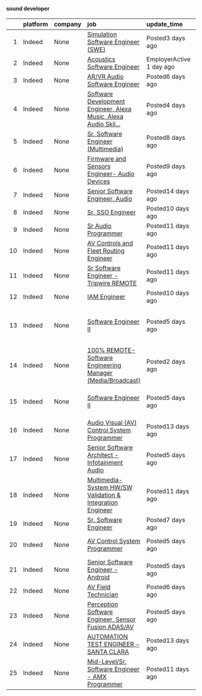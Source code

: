 

#### sound developer <a name="sounddeveloper" />
|    | platform   | company   | job                                                                                                                                                                                                                                                                                                                                                                                                                                                                                                                                                                                                                                                                                                                                                                                                                                                                                                                                                                                                                                                                                                                                                                   | update_time              | location                                                 |
|---:|:-----------|:----------|:----------------------------------------------------------------------------------------------------------------------------------------------------------------------------------------------------------------------------------------------------------------------------------------------------------------------------------------------------------------------------------------------------------------------------------------------------------------------------------------------------------------------------------------------------------------------------------------------------------------------------------------------------------------------------------------------------------------------------------------------------------------------------------------------------------------------------------------------------------------------------------------------------------------------------------------------------------------------------------------------------------------------------------------------------------------------------------------------------------------------------------------------------------------------|:-------------------------|:---------------------------------------------------------|
|  1 | Indeed     | None      | [Simulation Software Engineer (SWE)](https://www.indeed.com/pagead/clk?mo=r&ad=-6NYlbfkN0APToHrk7ILONyRglvlT3LJMO76dZGJsKlG8WQjsY8Cqz0feoEmF8zCPklKjqsVHT3KTpj27bAVPp1O_hVKLULgfmMhDk7I_3uzMn82TyVfmWavGKcGtO8vtbDXWk6zNSTSW5bB-TlzNRxfZwuzSrhqAhiH00jupP94nU57FdkV2r4lvu8YjJRP0am4SE81dWWnZ2P0VWm4QnwbrTt1Ss_014-E-9317Z1QpObTOJ-COm0XF_oHAfujGBbeYJdddTBCdVwwTKtWzMPvSXeJyrS4IZoVz0GnAvUEkKa4Zj09GOziKjpjxQaYJqkxicOwNVGHoN_SiF3NOoeRT2-_RJoACbmpw4dsS9h0P0DbPn633a0cwOcFMMwRz5kwDy1JHTGP4ZhChm1OB3wo0PvDwQ44bUhISyx9OoI9TVu9Nk0SnW58Xmr2lP-FPjV5aybZm26W5Y9CH7FnfAIAQxxVIuTQJ-ZRHWuW5laTGodCFgFJDzFqX58TUVLg&p=0&fvj=1&vjs=3)                                                                                                                                                                                                                                                                                                                                                                                                                                                                                                                                      | Posted3 days ago         | Chantilly, VA 20151+2 locations                          |
|  2 | Indeed     | None      | [Acoustics Software Engineer](https://www.indeed.com/company/Alta-Dynamics/jobs/Acoustic-Software-Engineer-5dad272c7648c339?fccid=e450bc97566c355f&vjs=3)                                                                                                                                                                                                                                                                                                                                                                                                                                                                                                                                                                                                                                                                                                                                                                                                                                                                                                                                                                                                             | EmployerActive 1 day ago | Remote                                                   |
|  3 | Indeed     | None      | [AR/VR Audio Software Engineer](https://www.indeed.com/rc/clk?jk=fc1957d74276f33f&fccid=c1099851e9794854&vjs=3)                                                                                                                                                                                                                                                                                                                                                                                                                                                                                                                                                                                                                                                                                                                                                                                                                                                                                                                                                                                                                                                       | Posted6 days ago         | Cupertino, CA                                            |
|  4 | Indeed     | None      | [Software Development Engineer, Alexa Music, Alexa Audio Skil...](https://www.indeed.com/rc/clk?jk=6c1083bf1d256f37&fccid=fe2d21eef233e94a&vjs=3)                                                                                                                                                                                                                                                                                                                                                                                                                                                                                                                                                                                                                                                                                                                                                                                                                                                                                                                                                                                                                     | Posted4 days ago         | Sunnyvale, CA+3 locations                                |
|  5 | Indeed     | None      | [Sr. Software Engineer (Multimedia)](https://www.indeed.com/rc/clk?jk=10fe5cdcf7207ea4&fccid=fe2d21eef233e94a&vjs=3)                                                                                                                                                                                                                                                                                                                                                                                                                                                                                                                                                                                                                                                                                                                                                                                                                                                                                                                                                                                                                                                  | Posted8 days ago         | Austin, TX                                               |
|  6 | Indeed     | None      | [Firmware and Sensors Engineer- Audio Devices](https://www.indeed.com/pagead/clk?mo=r&ad=-6NYlbfkN0BvKrLyj5gPmtZO9T8euul8TCxuuKNOtzRJOomxnwSEodTz2Bc-sPZl5OJ9R4TJsNeb4gtDtG-AIEQzerjgukLELUV4kPYzOexsRuzmDX_JslSrr3jnY8H5GAO73i9t9X4L9uq1-0ftmSwM-nd2p7T9fDA_wrHIoWYzQO399CX6WiOj2oQgZ3QP6Hokxm5D1v_bWyUOHTSssHM-D6EoZpy4MPXpyyRx6QmOzMlcs8YQ-mVxq9j-I6rcdi0y-O3AvcHYNuM7gJdQYJj-5qnjqdcoK_vnhCb7wbGbcwCtwbDPL_2JzM8Ps5R548Zsbjke41YDblC3ts-tcSOAeqKNbmYUsehw9akOtwFGV_raoPsbyGPzmAQ435grg3hZWnKIY8TyvBvoiu1_efGilasXAWNGEXovJVqiPPijnB0BWPC4lzc3Y1MvXyx858TuwjWj9gyCWTGecjn0iCjAlTvxPAUby9SeVn3MJMRRGmSkudwGRLlAQ3CjPX8_nUD01JU26Z-XWYD4qgA6-M9YZZ3EpxqKIgkK5eNf1zFX8gJBRaMhjFRVJ2y6nULdF28MnPERRhm-9sOxGluGim95TRGgXVpNdDg-Xj2blZIxBM7mGQk0kc7Ltar2dhcjxjqJQLEBiy1pD55Tf2oB3D1rMx8qHBT04bkdPtmSstYjLVr02iOTD5VParPRuxFvWN5wGWMlZZyhb8clP869oiRcbRn9DDDyYcBlAAgRalb4LfTfrpB3Q57HbcF1tUiIMYIMGpVHjbkJXVagbXimgpNhhzuqr8Jc8n7maZnVdQsnvgTi1qnu_djnq39eZth5oiFPGbtcqEXJGXg_mt7rfCh2m3x12jHnZERla-08zas5bMkCGAGsi_MOOxowUfhaV9fBs_Rh4yKvz5Vcfqs-ZhZqn9EyBsoHWtVZmSVWvQRgPCSHl6t9vvDFzAcZHwAtL_aim1Y1p69yo7qhQdY8ng==&p=5&fvj=0&vjs=3)                                    | Posted9 days ago         | Culver City, CA                                          |
|  7 | Indeed     | None      | [Senior Software Engineer, Audio](https://www.indeed.com/rc/clk?jk=0f30a4be6a527f71&fccid=bfbb82736d082815&vjs=3)                                                                                                                                                                                                                                                                                                                                                                                                                                                                                                                                                                                                                                                                                                                                                                                                                                                                                                                                                                                                                                                     | Posted14 days ago        | Bellevue, WA                                             |
|  8 | Indeed     | None      | [Sr. SSO Engineer](https://www.indeed.com/rc/clk?jk=f46ea4238f3726fc&fccid=cc6e623ce335957a&vjs=3)                                                                                                                                                                                                                                                                                                                                                                                                                                                                                                                                                                                                                                                                                                                                                                                                                                                                                                                                                                                                                                                                    | Posted10 days ago        | +1 locationRemote                                        |
|  9 | Indeed     | None      | [Sr Audio Programmer](https://www.indeed.com/rc/clk?jk=087f9d7a5ae631e8&fccid=ad3f1759d3ff042b&vjs=3)                                                                                                                                                                                                                                                                                                                                                                                                                                                                                                                                                                                                                                                                                                                                                                                                                                                                                                                                                                                                                                                                 | Posted11 days ago        | Playa Vista, CA                                          |
| 10 | Indeed     | None      | [AV Controls and Fleet Routing Engineer](https://www.indeed.com/rc/clk?jk=8518a039a703e64f&fccid=761c44c17d636bfe&vjs=3)                                                                                                                                                                                                                                                                                                                                                                                                                                                                                                                                                                                                                                                                                                                                                                                                                                                                                                                                                                                                                                              | Posted11 days ago        | Palo, MI                                                 |
| 11 | Indeed     | None      | [Sr Software Engineer - Tripwire REMOTE](https://www.indeed.com/rc/clk?jk=9575d0bacdcc0207&fccid=3693823a41cc8f49&vjs=3)                                                                                                                                                                                                                                                                                                                                                                                                                                                                                                                                                                                                                                                                                                                                                                                                                                                                                                                                                                                                                                              | Posted11 days ago        | Remote                                                   |
| 12 | Indeed     | None      | [IAM Engineer](https://www.indeed.com/rc/clk?jk=041db7e18fbc1053&fccid=cc6e623ce335957a&vjs=3)                                                                                                                                                                                                                                                                                                                                                                                                                                                                                                                                                                                                                                                                                                                                                                                                                                                                                                                                                                                                                                                                        | Posted10 days ago        | +3 locationsRemote                                       |
| 13 | Indeed     | None      | [Software Engineer II](https://www.indeed.com/rc/clk?jk=b0ded9127092c669&fccid=80ebba79a2cd923f&vjs=3)                                                                                                                                                                                                                                                                                                                                                                                                                                                                                                                                                                                                                                                                                                                                                                                                                                                                                                                                                                                                                                                                | Posted5 days ago         | Beaverton, OR 97005 (Denny Whitford - Raleigh West area) |
| 14 | Indeed     | None      | [100% REMOTE-Software Engineering Manager (Media/Broadcast)](https://www.indeed.com/pagead/clk?mo=r&ad=-6NYlbfkN0CpFJQzrgRR8WqXWK1qKKEqALWJw739KlKqr2H-MSI4eh4ZOxqVaUrhNSyjVEAq5t4cTJoHmKBQLa1di3x1psLT3tt0zKlXqiE4OTc_pTrgaY9H0ivZJiSzD0Vq4JZnQWPSXuCTGXFyTWYIUuXMRIxCyFCte3J5-PPS4dpE4CRWQhVMHbV8bs1lze6K-D-ZsUR2XDn-Aw652mUZ_wOlMjXShn5pLrTRs2R13m2_flKTghuupD1ICoXvFbxQ6H67WtdUCoa_ude5KQY19rNCDZ1zbeKcluTEmKnhPxHBx-p6OaQinIh6Vf_BwetzprB_3LFmlFMNGDNJE4Xwp3mPMwQ2xds3gwEgWiTxfly3jFUFv1IxzKMVIKioYqaZLeOULeAGpz79wIPj58QyiL401Pnk9xaxeCP31qhEGpLvvK3HehZZG7N-4kuzJrhc4-c7bF2kGQPxNxj0aNdVA9yUR2u1cSldkT8mmMXqFk1xiOpVdOqj2Wpa2E6FfJEoSR6SvVYs92XtT5VVB-PDVBXxfCzxo_Hiy0Jw4cWCHmR84A8ZV3yeJONQPMKSi3mt2dLK6gWtXWzUSsg1FaAtyhba9T4SxVsyn6SMYZUjlWxz5dsltnwmNcmb-Klq2Sq6WWFz5pQx01_qRS_aDXqZ8RsJOFVB9xHiU2o85fLgar9U_RvD5RBtbjqe05SSmPBGnscaCbbhMeDPQSDNFs1MHIp69nwhJC8oKABn3m4qgABTzP0AjIZGlcpFo19PbbHrcj70KE4dQogMgtxxYvT-qqcLAX4aElZuDjdj45_ybyGYspNwSqxugr57gbQtRuIUMxBdAqQHgMJMoiYzI8JRZlMgc4zjNqRfBTFyIfzI-znPqM7SGtYCbgiKXJaRvachWizWYB8pmpcVx7qwWU4aisr_QqSwQda11VWAkoiCwCwq41uRQ5vbLNVPlGe67aygypvvPPIc5JzEEUqcizRkLj2oD8Jy4DLLXt0XRFg=&p=13&fvj=0&vjs=3) | Posted2 days ago         | Los Angeles, CA 90066•Remote                             |
| 15 | Indeed     | None      | [Software Engineer II](https://www.indeed.com/company/Biamp/jobs/Software-Engineer-370706b3dd2e41d6?fccid=ba73367ebb22eff9&vjs=3)                                                                                                                                                                                                                                                                                                                                                                                                                                                                                                                                                                                                                                                                                                                                                                                                                                                                                                                                                                                                                                     | Posted5 days ago         | Beaverton, OR 97008 (Greenway area)                      |
| 16 | Indeed     | None      | [Audio Visual (AV) Control System Programmer](https://www.indeed.com/rc/clk?jk=93cf9fed984a2e8b&fccid=3dea55e72a4d0a37&vjs=3)                                                                                                                                                                                                                                                                                                                                                                                                                                                                                                                                                                                                                                                                                                                                                                                                                                                                                                                                                                                                                                         | Posted13 days ago        | Cerritos, CA 90703                                       |
| 17 | Indeed     | None      | [Senior Software Architect - Infotainment Audio](https://www.indeed.com/rc/clk?jk=95a7fbcdd8bbfe8f&fccid=a2faf1301ac6ad4b&vjs=3)                                                                                                                                                                                                                                                                                                                                                                                                                                                                                                                                                                                                                                                                                                                                                                                                                                                                                                                                                                                                                                      | Posted5 days ago         | Plymouth, MI 48170                                       |
| 18 | Indeed     | None      | [Multimedia-System HW/SW Validation & Integration Engineer](https://www.indeed.com/rc/clk?jk=b0ddd64c03682a17&fccid=d40ebe11fc879426&vjs=3)                                                                                                                                                                                                                                                                                                                                                                                                                                                                                                                                                                                                                                                                                                                                                                                                                                                                                                                                                                                                                           | Posted11 days ago        | San Diego, CA                                            |
| 19 | Indeed     | None      | [Sr. Software Engineer](https://www.indeed.com/rc/clk?jk=32c4ab482642b661&fccid=520758f2b98a9948&vjs=3)                                                                                                                                                                                                                                                                                                                                                                                                                                                                                                                                                                                                                                                                                                                                                                                                                                                                                                                                                                                                                                                               | Posted7 days ago         | Rockleigh, NJ 07647                                      |
| 20 | Indeed     | None      | [AV Control System Programmer](https://www.indeed.com/rc/clk?jk=283bbfacd54f62b0&fccid=0222037f0dda643d&vjs=3)                                                                                                                                                                                                                                                                                                                                                                                                                                                                                                                                                                                                                                                                                                                                                                                                                                                                                                                                                                                                                                                        | Posted5 days ago         | Washington, DC 20005 (Logan Circle area)                 |
| 21 | Indeed     | None      | [Senior Software Engineer - Android](https://www.indeed.com/rc/clk?jk=358819dfdad58766&fccid=353eb997fc901045&vjs=3)                                                                                                                                                                                                                                                                                                                                                                                                                                                                                                                                                                                                                                                                                                                                                                                                                                                                                                                                                                                                                                                  | Posted5 days ago         | Kansas City, MO•Remote                                   |
| 22 | Indeed     | None      | [AV Field Technician](https://www.indeed.com/rc/clk?jk=8b30dd6649225b56&fccid=7abe98cd09827cf4&vjs=3)                                                                                                                                                                                                                                                                                                                                                                                                                                                                                                                                                                                                                                                                                                                                                                                                                                                                                                                                                                                                                                                                 | Posted6 days ago         | Madison, WI                                              |
| 23 | Indeed     | None      | [Perception Software Engineer, Sensor Fusion ADAS/AV](https://www.indeed.com/pagead/clk?mo=r&ad=-6NYlbfkN0Dw5YS5k2p9urruc14icYN1MKKvJIN3Kd2XbyQRMSdz9XS2r0TxOFiMyqR8cIzl8fs0CvZp3U7VBrQg3cMMFB87CEImDTzJUKQrLrtAz0Zf80ST0jgvv_WMIqUSJv_alOX9B1ZI8lTZicgmLvmkYvj3yr8dkgK2suVnejHfm9CgpeEtH6p8jpQtSfRVsWYpb3elKTuAoK_Vv94Y8eEmb38W_QvGBnjNnE3p2xXLR2W9U4HdCWfB07vWo9TPxYGVXYbwz1k_5ewfafb9fL5wwrr1rKQciiNMiGNxyJcN3fvz-KkmgBzVmLLkLoGcbYCDQQ6zoQu11d3GjfieIxYUgv3NiOWsLLKlZuuOrxs_tPBIiX8zwLN_sYdAfaHaf0iJBQp2noD2nmIt0gciW361P8BmAO8xFC9QaBZqVDNuOwmyDqKiXnc77lwMOxtXdybRfv44OEHrz1nFEeQWz7CJe-87ApHRPj6GRT2fZoVhPDxji6zNURWjJRNKnVjv36PKhFhd2CtSj5I5p29n3PPeZBM0RV7D5RGS3falcCTx69Wtx6LX51GL9ke_k7Yd6Ugw50ZbE6m27Jxubg==&p=7&fvj=0&vjs=3)                                                                                                                                                                                                                                                                                                                                                                                                                             | Posted5 days ago         | Redmond, WA                                              |
| 24 | Indeed     | None      | [AUTOMATION TEST ENGINEER - SANTA CLARA](https://www.indeed.com/rc/clk?jk=47d1a3869a56b446&fccid=3693823a41cc8f49&vjs=3)                                                                                                                                                                                                                                                                                                                                                                                                                                                                                                                                                                                                                                                                                                                                                                                                                                                                                                                                                                                                                                              | Posted13 days ago        | Fremont, CA                                              |
| 25 | Indeed     | None      | [Mid-Level/Sr. Software Engineer - AMX Programmer](https://www.indeed.com/rc/clk?jk=cb0fded1945c96ed&fccid=7dc8be9efe945d3a&vjs=3)                                                                                                                                                                                                                                                                                                                                                                                                                                                                                                                                                                                                                                                                                                                                                                                                                                                                                                                                                                                                                                    | Posted11 days ago        | Alexandria, VA                                           |